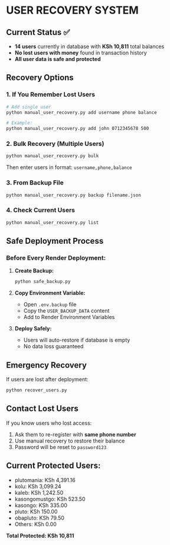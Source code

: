 # USER RECOVERY SYSTEM

## Current Status ✅
- **14 users** currently in database with **KSh 10,811** total balances
- **No lost users with money** found in transaction history
- **All user data is safe and protected**

## Recovery Options

### 1. **If You Remember Lost Users**
```bash
# Add single user
python manual_user_recovery.py add username phone balance

# Example:
python manual_user_recovery.py add john 0712345678 500
```

### 2. **Bulk Recovery (Multiple Users)**
```bash
python manual_user_recovery.py bulk
```
Then enter users in format: `username,phone,balance`

### 3. **From Backup File**
```bash
python manual_user_recovery.py backup filename.json
```

### 4. **Check Current Users**
```bash
python manual_user_recovery.py list
```

## Safe Deployment Process

### Before Every Render Deployment:
1. **Create Backup:**
   ```bash
   python safe_backup.py
   ```

2. **Copy Environment Variable:**
   - Open `.env.backup` file
   - Copy the `USER_BACKUP_DATA` content
   - Add to Render Environment Variables

3. **Deploy Safely:**
   - Users will auto-restore if database is empty
   - No data loss guaranteed

## Emergency Recovery
If users are lost after deployment:
```bash
python recover_users.py
```

## Contact Lost Users
If you know users who lost access:
1. Ask them to re-register with **same phone number**
2. Use manual recovery to restore their balance
3. Password will be reset to `password123`

## Current Protected Users:
- plutomania: KSh 4,391.16
- kolu: KSh 3,099.24  
- kaleb: KSh 1,242.50
- kasongomustgo: KSh 523.50
- kasongo: KSh 335.00
- pluto: KSh 150.00
- obapluto: KSh 79.50
- Others: KSh 0.00

**Total Protected: KSh 10,811**